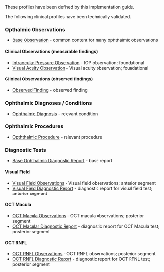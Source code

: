 These profiles have been defined by this implementation guide.

The following clinical profiles have been technically validated.

### Opthalmic Observations
* [Base Observation](StructureDefinition-observation-base.html) - common content for many ophthalmic observations 

#### Clinical Observations (measurable findings)
* [Intraocular Pressure Observation](StructureDefinition-observation-iop.html) - IOP observation; foundational
* [Visual Acuity Observation](StructureDefinition-observation-visual-acuity.html) - Visual acuity observation; foundational
#### Clinical Observations (observed findings)

* [Observed Finding](StructureDefinition-observation-eye-region.html) - observed finding

### Ophthalmic Diagnoses / Conditions 
* [Ophthalmic Diagnosis](StructureDefinition-condition-base.html) - relevant condition

### Ophthalmic Procedures
* [Opththalmic Procedure](StructureDefinition-procedure-base.html) - relevant procedure


### Diagnostic Tests
* [Base Ophthalmic Diagnostic Report](StructureDefinition-diagnostic-report-base.html) - base report
#### Visual Field
* [Visual Field Observations](StructureDefinition-observation-visual-field.html) - Visual field observations; anterior segment
* [Visual Field Diagnostic Report](StructureDefinition-diagnostic-report-visual-field.html) - diagnostic report for visual field test; anterior segment

#### OCT Macula
* [OCT Macula Observations](StructureDefinition-observation-oct-macula.html) - OCT macula observations; posterior segment
* [OCT Macular Diagnostic Report](StructureDefinition-diagnostic-report-oct-macula.html) - diagnostic report for OCT Macula test; posterior segment

#### OCT RNFL
* [OCT RNFL Observations](StructureDefinition-observation-oct-rnfl.html) - OCT RNFL observations; posterior segment
* [OCT RNFL Diagnostic Report](StructureDefinition-diagnostic-report-oct-rnfl.html) - diagnostic report for OCT RFNL test; posterior segment







